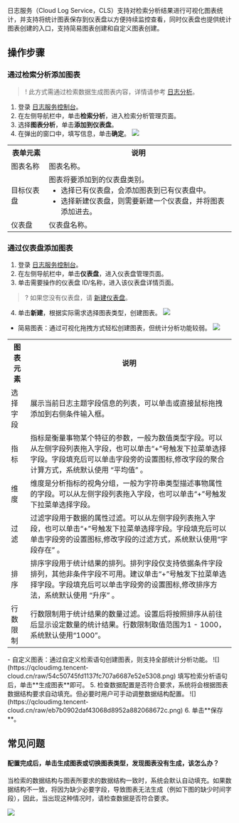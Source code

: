 日志服务（Cloud Log Service，CLS）支持对检索分析结果进行可视化图表统计，并支持将统计图表保存到仪表盘以方便持续监控查看，同时仪表盘也提供统计图表创建的入口，支持简易图表创建和自定义图表创建。


## 操作步骤

### 通过检索分析添加图表

>! 此方式需通过检索数据生成图表内容，详情请参考 [日志分析](https://cloud.tencent.com/document/product/614/44061)。
>

1. 登录 [日志服务控制台](https://console.cloud.tencent.com/cls/overview)。
2. 在左侧导航栏中，单击**检索分析**，进入检索分析管理页面。
3. 选择**图表分析**，单击**添加到仪表盘**。
4. 在弹出的窗口中，填写信息，单击**确定**。
![](https://qcloudimg.tencent-cloud.cn/raw/41f241ce21f927c7306ad2eabab10f7c.png)
<table>
	<tr><th>表单元素</th><th>说明</th></tr>
	<tr><td>图表名称</td><td>图表名称。</td></tr>
	<tr><td>目标仪表盘</td><td>图表将要添加到的仪表盘类别。<ul style="margin: 0;"><li>选择已有仪表盘，会添加图表到已有仪表盘中。</li><li>选择新建仪表盘，则需要新建一个仪表盘，并将图表添加进去。</li></ul></td></tr>
	<tr><td>仪表盘</td><td>仪表盘名称。</td></tr>
</table>


### 通过仪表盘添加图表

1. 登录 [日志服务控制台](https://console.cloud.tencent.com/cls/overview)。
2. 在左侧导航栏中，单击**仪表盘**，进入仪表盘管理页面。
3. 单击需要操作的仪表盘 ID/名称，进入该仪表盘详情页面。
>? 如果您没有仪表盘，请 [新建仪表盘](https://cloud.tencent.com/document/product/614/63398)。
>
4. 单击**新建**，根据实际需求选择图表类型，创建图表。
![](https://qcloudimg.tencent-cloud.cn/raw/0923c0ed78cfed056eef79f63626b2c6.png)
 - 简易图表：通过可视化拖拽方式轻松创建图表，但统计分析功能较弱。
![](https://qcloudimg.tencent-cloud.cn/raw/9d09af961dec1aef4a9b9510660657df.png)
 <table>
	<tr><th>图表元素</th><th>说明</th></tr>
	<tr><td>选择字段</td><td>展示当前日志主题字段信息的列表，可以单击或直接鼠标拖拽添加到右侧条件输入框。</td></tr>
	<tr><td>指标</td><td>指标是衡量事物某个特征的参数，一般为数值类型字段。可以从左侧字段列表拖入字段，也可以单击“+”号触发下拉菜单选择字段。字段填充后可以单击字段旁的设置图标,修改字段的聚合计算方式，系统默认使用 “平均值” 。</td></tr>
	<tr><td>维度</td><td>维度是分析指标的视角分组，一般为字符串类型描述事物属性的字段。可以从左侧字段列表拖入字段，也可以单击“+”号触发下拉菜单选择字段。</td></tr>
	<tr><td>过滤</td><td>过滤字段用于数据的属性过滤。可以从左侧字段列表拖入字段，也可以单击“+”号触发下拉菜单选择字段。字段填充后可以单击字段旁的设置图标,修改字段的过滤方式，系统默认使用“字段存在” 。</td></tr>
	<tr><td>排序</td><td>排序字段用于统计结果的排列。排列字段仅支持依据条件字段排列，其他非条件字段不可用。建议单击“+”号触发下拉菜单选择字段。字段填充后可以单击字段旁的设置图标,修改排序方法，系统默认使用 “升序” 。</td></tr>
	<tr><td>行数限制</td><td>行数限制用于统计结果的数量过滤。设置后将按照排序从前往后显示设定数量的统计结果。行数限制取值范围为1 - 1000，系统默认使用“1000”。</td></tr>
</table>
 - 自定义图表：通过自定义检索语句创建图表，则支持全部统计分析功能。
![](https://qcloudimg.tencent-cloud.cn/raw/54c50745fd1137fc707a6687e52e5308.png)
填写检索分析语句后，单击**生成图表**即可。
5. 检查数据配置是否符合要求，系统将会根据图表数据结构要求自动填充。但必要时用户可手动调整数据结构配置。
![](https://qcloudimg.tencent-cloud.cn/raw/eb7b0902daf43068d8952a882068672c.png)
6. 单击**保存**。




## 常见问题

#### 配置完成后，单击生成图表或切换图表类型，发现图表没有生成，该怎么办？

当检索的数据结构与图表所要求的数据结构一致时，系统会默认自动填充。如果数据结构不一致，将因为缺少必要字段，导致图表无法生成（例如下图的缺少时间字段），因此，当出现这种情况时，请检查数据是否符合要求。

![](https://qcloudimg.tencent-cloud.cn/raw/4748d315478c086e09102b7ca3b77913.png)
